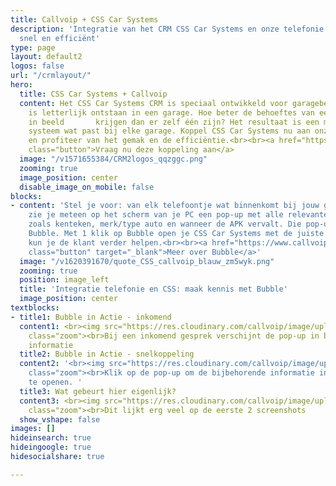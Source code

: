 ```yaml
---
title: Callvoip + CSS Car Systems
description: 'Integratie van het CRM CSS Car Systems en onze telefonie: makkelijk,
  snel en efficiënt'
type: page
layout: default2
logos: false
url: "/crmlayout/"
hero:
  title: CSS Car Systems + Callvoip
  content: Het CSS Car Systems CRM is speciaal ontwikkeld voor garagebedrijven en
    is letterlijk ontstaan in een garage. Hoe beter de behoeftes van een autogarage
    in beeld       krijgen dan er zelf één zijn? Het resultaat is een modulair opgebouwd
    systeem wat past bij elke garage. Koppel CSS Car Systems nu aan onze telefonie
    en profiteer van het gemak en de efficiëntie.<br><br><a href="https://www.callvoip.nl/aanvragen/voip-cti/"
    class="button">Vraag nu deze koppeling aan</a>
  image: "/v1571655384/CRM2logos_qqzggc.png"
  zooming: true
  image_position: center
  disable_image_on_mobile: false
blocks:
- content: 'Stel je voor: van elk telefoontje wat binnenkomt bij jouw garagebedrijf
    zie je meteen op het scherm van je PC een pop-up met alle relevante klantgegevens
    zoals kenteken, merk/type auto en wanneer de APK vervalt. Die pop-up noemen wij
    Bubble. Met 1 klik op Bubble open je CSS Car Systems met de juiste gegevens en
    kun je de klant verder helpen.<br><br><a href="https://www.callvoip.nl/ondersteuning/integraties/bubble/"
    class="button" target="_blank">Meer over Bubble</a>'
  image: "/v1620391670/quote_CSS_callvoip_blauw_zm5wyk.png"
  zooming: true
  position: image_left
  title: 'Integratie telefonie en CSS: maak kennis met Bubble'
  image_position: center
textblocks:
- title1: Bubble in Actie - inkomend
  content1: <br><img src="https://res.cloudinary.com/callvoip/image/upload/v1620376012/voorbeeld1_kxq00o.jpg"
    class="zoom"><br>Bij een inkomend gesprek verschijnt de pop-up in beeld met de
    informatie
  title2: Bubble in Actie - snelkoppeling
  content2: '<br><img src="https://res.cloudinary.com/callvoip/image/upload/v1620376013/voorbeeld_2_sbbgs4.jpg"
    class="zoom"><br>Klik op de pop-up om de bijbehorende informatie in je systeem
    te openen. '
  title3: Wat gebeurt hier eigenlijk?
  content3: <br><img src="https://res.cloudinary.com/callvoip/image/upload/v1620376012/nu_yvspnz.jpg"
    class="zoom"><br>Dit lijkt erg veel op de eerste 2 screenshots
  show_vshape: false
images: []
hideinsearch: true
hideingoogle: true
hidesocialshare: true

---
```

